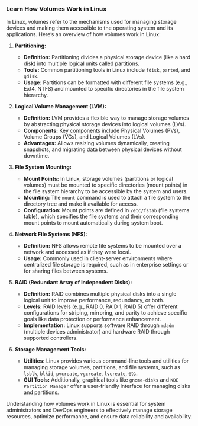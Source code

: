 ### Learn How Volumes Work in Linux

In Linux, volumes refer to the mechanisms used for managing storage devices and making them accessible to the operating system and its applications. Here’s an overview of how volumes work in Linux:

1. **Partitioning:**
   - **Definition:** Partitioning divides a physical storage device (like a hard disk) into multiple logical units called partitions.
   - **Tools:** Common partitioning tools in Linux include `fdisk`, `parted`, and `gdisk`.
   - **Usage:** Partitions can be formatted with different file systems (e.g., Ext4, NTFS) and mounted to specific directories in the file system hierarchy.

2. **Logical Volume Management (LVM):**
   - **Definition:** LVM provides a flexible way to manage storage volumes by abstracting physical storage devices into logical volumes (LVs).
   - **Components:** Key components include Physical Volumes (PVs), Volume Groups (VGs), and Logical Volumes (LVs).
   - **Advantages:** Allows resizing volumes dynamically, creating snapshots, and migrating data between physical devices without downtime.

3. **File System Mounting:**
   - **Mount Points:** In Linux, storage volumes (partitions or logical volumes) must be mounted to specific directories (mount points) in the file system hierarchy to be accessible by the system and users.
   - **Mounting:** The `mount` command is used to attach a file system to the directory tree and make it available for access.
   - **Configuration:** Mount points are defined in `/etc/fstab` (file systems table), which specifies the file systems and their corresponding mount points to mount automatically during system boot.

4. **Network File Systems (NFS):**
   - **Definition:** NFS allows remote file systems to be mounted over a network and accessed as if they were local.
   - **Usage:** Commonly used in client-server environments where centralized file storage is required, such as in enterprise settings or for sharing files between systems.

5. **RAID (Redundant Array of Independent Disks):**
   - **Definition:** RAID combines multiple physical disks into a single logical unit to improve performance, redundancy, or both.
   - **Levels:** RAID levels (e.g., RAID 0, RAID 1, RAID 5) offer different configurations for striping, mirroring, and parity to achieve specific goals like data protection or performance enhancement.
   - **Implementation:** Linux supports software RAID through `mdadm` (multiple devices administrator) and hardware RAID through supported controllers.

6. **Storage Management Tools:**
   - **Utilities:** Linux provides various command-line tools and utilities for managing storage volumes, partitions, and file systems, such as `lsblk`, `blkid`, `pvcreate`, `vgcreate`, `lvcreate`, etc.
   - **GUI Tools:** Additionally, graphical tools like `gnome-disks` and `KDE Partition Manager` offer a user-friendly interface for managing disks and partitions.

Understanding how volumes work in Linux is essential for system administrators and DevOps engineers to effectively manage storage resources, optimize performance, and ensure data reliability and availability.
